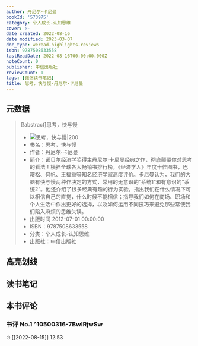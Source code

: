 ```yaml
---
author: 丹尼尔·卡尼曼
bookId: '573975'
category: 个人成长-认知思维
cover: >-
date created: 2022-08-16
date modified: 2023-03-07
doc_type: weread-highlights-reviews
isbn: 9787508633558
lastReadDate: 2022-08-16T00:00:00.000Z
noteCount: 0
publisher: 中信出版社
reviewCount: 1
tags: [微信读书笔记]
title: 思考，快与慢-丹尼尔·卡尼曼
---
```


## 元数据

>[!abstract]思考，快与慢
> - ![思考，快与慢|200](https://wfqqreader-1252317822.image.myqcloud.com/cover/975/573975/t7_573975.jpg)
> - 书名：思考，快与慢
> - 作者：丹尼尔·卡尼曼
> - 简介：诺贝尔经济学奖得主丹尼尔·卡尼曼经典之作，彻底颠覆你对思考的看法！横扫全球各大畅销书排行榜，《经济学人》年度十佳图书，巴曙松、何帆、王福重等知名经济学家高度评价。卡尼曼认为，我们的大脑有快与慢两种作决定的方式，常用的无意识的“系统1”和有意识的“系统2”。他还介绍了很多经典有趣的行为实验，指出我们在什么情况下可以相信自己的直觉，什么时候不能相信；指导我们如何在商场、职场和个人生活中作出更好的选择，以及如何运用不同技巧来避免那些常使我们陷入麻烦的思维失误。
> - 出版时间 2012-07-01 00:00:00
> - ISBN：9787508633558
> - 分类：个人成长-认知思维
> - 出版社：中信出版社

## 高亮划线

## 读书笔记

## 本书评论

### 书评 No.1 ^10500316-7BwIRjwSw

⏱ [[2022-08-15]] 12:53
